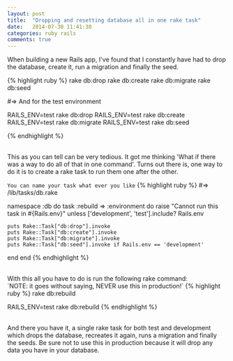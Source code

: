 ```yaml
---
layout: post
title:  "Dropping and resetting database all in one rake task"
date:   2014-07-30 11:41:30
categories: ruby rails
comments: true
---
```


When building a new Rails app, I've found that I constantly have had to drop the database, create it, run a migration and finally the seed.

{% highlight ruby %}
rake db:drop
rake db:create
rake db:migrate
rake db:seed


#=> And for the test environment

RAILS_ENV=test rake db:drop
RAILS_ENV=test rake db:create
RAILS_ENV=test rake db:migrate
RAILS_ENV=test rake db:seed

{% endhighlight %}

<br />
This as you can tell can be very tedious. It got me thinking 'What if there was a way to do all of that in one command'. Turns out there is, one way to do it is to create a rake task to run them one after the other.

`You can name your task what ever you like`
{% highlight ruby %}
#=> /lib/tasks/db.rake

namespace :db do
  task :rebuild => :environment do
    raise "Cannot run this task in #{Rails.env}"
      unless ['development', 'test'].include? Rails.env

    puts Rake::Task["db:drop"].invoke
    puts Rake::Task["db:create"].invoke
    puts Rake::Task["db:migrate"].invoke
    puts Rake::Task["db:seed"].invoke if Rails.env == 'development'
  end
end
{% endhighlight %}

<br />
With this all you have to do is run the following rake command:
<br />
`NOTE: it goes without saying, NEVER use this in production!`
{% highlight ruby %}
rake db:rebuild

RAILS_ENV=test rake db:rebuild
{% endhighlight %}

<br />
And there you have it, a single rake task for both test and development which drops the database, recreates it again, runs a migration and finally the seeds. Be sure not to use this in production because it will drop any data you have in your database.
